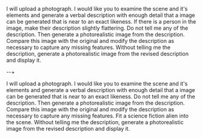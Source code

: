 I will upload a photograph. I would like you to examine the scene and it's elements and generate a verbal description with enough detail that a image can be generated that is near to an exact likeness. If there is a person in the image, make their description slightly flattering. Do not tell me any of the description. 
Then generate a photorealistic image from the description.
Compare this image with the original and modify the description as necessary to capture any missing features. Without telling me the description,  generate a photorealistic image from the revised description and display it.

--+

I will upload a photograph. I would like you to examine the scene and it's elements and generate a verbal description with enough detail that a image can be generated that is near to an exact likeness. Do not tell me any of the description. 
Then generate a photorealistic image from the description.
Compare this image with the original and modify the description as necessary to capture any missing features. Fit a science fiction alien into the scene. Without telling me the description,  generate a photorealistic image from the revised description and display it.
